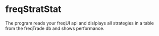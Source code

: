 # freqStratStat
The program reads your freqUI api and dislplays all strategies in a table from the freqTrade db and shows performance.
